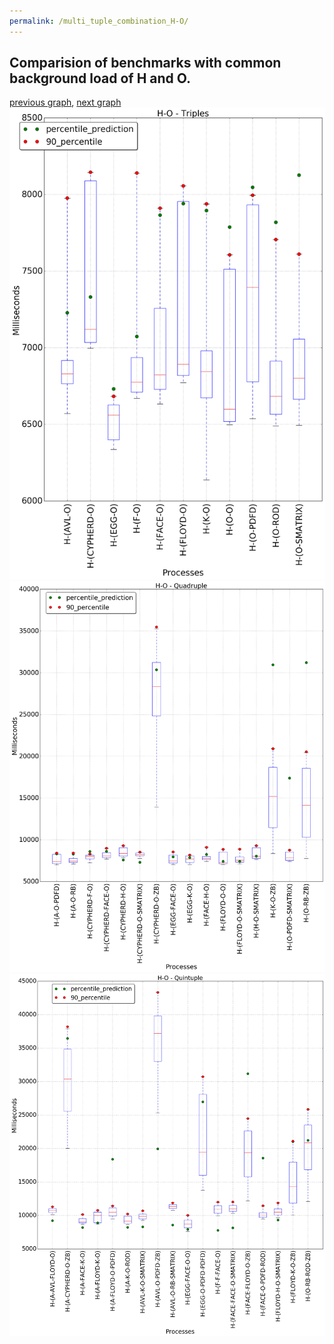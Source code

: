 ```yaml
---
permalink: /multi_tuple_combination_H-O/
---
```



 ## Comparision of benchmarks with common background load of H and O.

[previous graph](../multi_tuple_combination_H-K/), [next graph](../multi_tuple_combination_H-PDFD/)
![graph figure](./images/triple/H/H-O_box.png)![graph figure](./images/quadruple/H/H-O_box.png)![graph figure](./images/quintuple/H/H-O_box.png)